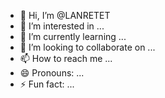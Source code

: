 - 👋 Hi, I’m @LANRETET
- 👀 I’m interested in ...
- 🌱 I’m currently learning ...
- 💞️ I’m looking to collaborate on ...
- 📫 How to reach me ...
- 😄 Pronouns: ...
- ⚡ Fun fact: ...

<!---
LANRETET/LANRETET is a ✨ special ✨ repository because its `README.md` (this file) appears on your GitHub profile.
You can click the Preview link to take a look at your changes.
--->
